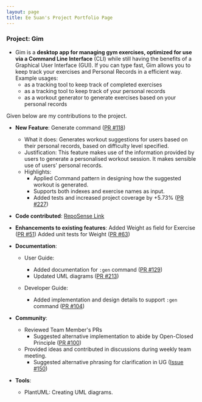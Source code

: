 ```yaml
---
layout: page
title: Ee Suan's Project Portfolio Page
---
```


### Project: Gim

* Gim is a **desktop app for managing gym exercises, optimized for use via a Command Line Interface** (CLI) while still having the benefits of a Graphical User Interface (GUI). If you can type fast, Gim allows you to keep track your exercises and Personal Records in a efficient way.
  Example usages:
    * as a tracking tool to keep track of completed exercises
    * as a tracking tool to keep track of your personal records
    * as a workout generator to generate exercises based on your personal records

Given below are my contributions to the project.

* **New Feature**: Generate command ([PR #118](https://github.com/AY2223S1-CS2103T-T15-4/tp/pull/118))
    * What it does: Generates workout suggestions for users based on their personal records, based on difficulty level specified.
    * Justification: This feature makes use of the information provided by users to generate a personalised workout session. It makes sensible use of users' personal records.
    * Highlights:
        * Applied Command pattern in designing how the suggested workout is generated.
        * Supports both indexes and exercise names as input.
        * Added tests and increased project coverage by +5.73% ([PR #227](https://github.com/AY2223S1-CS2103T-T15-4/tp/pull/227))
      
* **Code contributed**: [RepoSense Link](https://nus-cs2103-ay2223s1.github.io/tp-dashboard/?search=ee-suan&breakdown=true&sort=groupTitle&sortWithin=title&since=2022-09-16&timeframe=commit&mergegroup=&groupSelect=groupByRepos&checkedFileTypes=docs~functional-code~test-code~other)


* **Enhancements to existing features**:
    Added Weight as field for Exercise ([PR #51](https://github.com/AY2223S1-CS2103T-T15-4/tp/pull/51))
    Added unit tests for Weight ([PR #63](https://github.com/AY2223S1-CS2103T-T15-4/tp/pull/63))

* **Documentation**:
    * User Guide:
        * Added documentation for `:gen` command ([PR #129](https://github.com/AY2223S1-CS2103T-T15-4/tp/pull/129))
        * Updated UML diagrams ([PR #213](https://github.com/AY2223S1-CS2103T-T15-4/tp/pull/213))

    * Developer Guide:
        * Added implementation and design details to support `:gen` command ([PR #104](https://github.com/AY2223S1-CS2103T-T15-4/tp/pull/104))

* **Community**:
     * Reviewed Team Member's PRs
        * Suggested alternative implementation to abide by Open-Closed Principle ([PR #100](https://github.com/AY2223S1-CS2103T-T15-4/tp/pull/100))
     * Provided ideas and contributed in discussions during weekly team meeting.
        *  Suggested alternative phrasing for clarification in UG ([Issue #150](https://github.com/AY2223S1-CS2103T-T15-4/tp/issues/150))

* **Tools**:
    * PlantUML: Creating UML diagrams.
